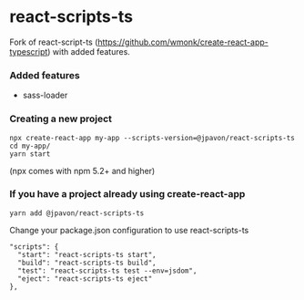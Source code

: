 # react-scripts-ts

Fork of react-script-ts (https://github.com/wmonk/create-react-app-typescript) with added features.


### Added features

- sass-loader

### Creating a new project

```
npx create-react-app my-app --scripts-version=@jpavon/react-scripts-ts
cd my-app/
yarn start
```
(npx comes with npm 5.2+ and higher)

### If you have a project already using create-react-app

```
yarn add @jpavon/react-scripts-ts
```

Change your package.json configuration to use react-scripts-ts

```
"scripts": {
  "start": "react-scripts-ts start",
  "build": "react-scripts-ts build",
  "test": "react-scripts-ts test --env=jsdom",
  "eject": "react-scripts-ts eject"
},
```
